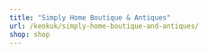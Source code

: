 ```yaml
---
title: "Simply Home Boutique & Antiques"
url: /keokuk/simply-home-boutique-and-antiques/
shop: shop
---
```

